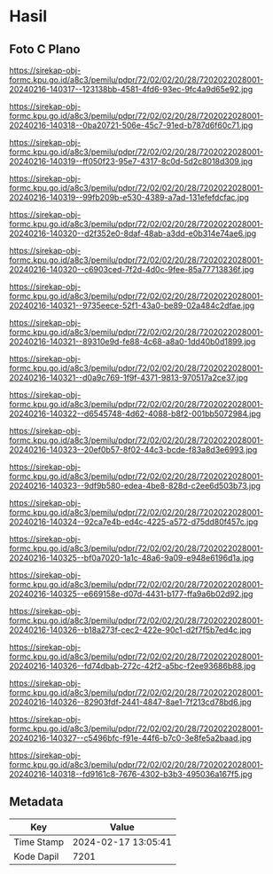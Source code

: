 # Hasil

## Foto C Plano

https://sirekap-obj-formc.kpu.go.id/a8c3/pemilu/pdpr/72/02/02/20/28/7202022028001-20240216-140317--123138bb-4581-4fd6-93ec-9fc4a9d65e92.jpg

https://sirekap-obj-formc.kpu.go.id/a8c3/pemilu/pdpr/72/02/02/20/28/7202022028001-20240216-140318--0ba20721-506e-45c7-91ed-b787d6f60c71.jpg

https://sirekap-obj-formc.kpu.go.id/a8c3/pemilu/pdpr/72/02/02/20/28/7202022028001-20240216-140319--ff050f23-95e7-4317-8c0d-5d2c8018d309.jpg

https://sirekap-obj-formc.kpu.go.id/a8c3/pemilu/pdpr/72/02/02/20/28/7202022028001-20240216-140319--99fb209b-e530-4389-a7ad-131efefdcfac.jpg

https://sirekap-obj-formc.kpu.go.id/a8c3/pemilu/pdpr/72/02/02/20/28/7202022028001-20240216-140320--d2f352e0-8daf-48ab-a3dd-e0b314e74ae6.jpg

https://sirekap-obj-formc.kpu.go.id/a8c3/pemilu/pdpr/72/02/02/20/28/7202022028001-20240216-140320--c6903ced-7f2d-4d0c-9fee-85a77713836f.jpg

https://sirekap-obj-formc.kpu.go.id/a8c3/pemilu/pdpr/72/02/02/20/28/7202022028001-20240216-140321--9735eece-52f1-43a0-be89-02a484c2dfae.jpg

https://sirekap-obj-formc.kpu.go.id/a8c3/pemilu/pdpr/72/02/02/20/28/7202022028001-20240216-140321--89310e9d-fe88-4c68-a8a0-1dd40b0d1899.jpg

https://sirekap-obj-formc.kpu.go.id/a8c3/pemilu/pdpr/72/02/02/20/28/7202022028001-20240216-140321--d0a9c769-1f9f-4371-9813-970517a2ce37.jpg

https://sirekap-obj-formc.kpu.go.id/a8c3/pemilu/pdpr/72/02/02/20/28/7202022028001-20240216-140322--d6545748-4d62-4088-b8f2-001bb5072984.jpg

https://sirekap-obj-formc.kpu.go.id/a8c3/pemilu/pdpr/72/02/02/20/28/7202022028001-20240216-140323--20ef0b57-8f02-44c3-bcde-f83a8d3e6993.jpg

https://sirekap-obj-formc.kpu.go.id/a8c3/pemilu/pdpr/72/02/02/20/28/7202022028001-20240216-140323--9df9b580-edea-4be8-828d-c2ee6d503b73.jpg

https://sirekap-obj-formc.kpu.go.id/a8c3/pemilu/pdpr/72/02/02/20/28/7202022028001-20240216-140324--92ca7e4b-ed4c-4225-a572-d75dd80f457c.jpg

https://sirekap-obj-formc.kpu.go.id/a8c3/pemilu/pdpr/72/02/02/20/28/7202022028001-20240216-140325--bf0a7020-1a1c-48a6-9a09-e948e6196d1a.jpg

https://sirekap-obj-formc.kpu.go.id/a8c3/pemilu/pdpr/72/02/02/20/28/7202022028001-20240216-140325--e669158e-d07d-4431-b177-ffa9a6b02d92.jpg

https://sirekap-obj-formc.kpu.go.id/a8c3/pemilu/pdpr/72/02/02/20/28/7202022028001-20240216-140326--b18a273f-cec2-422e-90c1-d2f7f5b7ed4c.jpg

https://sirekap-obj-formc.kpu.go.id/a8c3/pemilu/pdpr/72/02/02/20/28/7202022028001-20240216-140326--fd74dbab-272c-42f2-a5bc-f2ee93686b88.jpg

https://sirekap-obj-formc.kpu.go.id/a8c3/pemilu/pdpr/72/02/02/20/28/7202022028001-20240216-140326--82903fdf-2441-4847-8ae1-7f213cd78bd6.jpg

https://sirekap-obj-formc.kpu.go.id/a8c3/pemilu/pdpr/72/02/02/20/28/7202022028001-20240216-140327--c5496bfc-f91e-44f6-b7c0-3e8fe5a2baad.jpg

https://sirekap-obj-formc.kpu.go.id/a8c3/pemilu/pdpr/72/02/02/20/28/7202022028001-20240216-140318--fd9161c8-7676-4302-b3b3-495036a167f5.jpg


## Metadata

| Key        | Value               |
| ---------- | ------------------- |
| Time Stamp | 2024-02-17 13:05:41 |
| Kode Dapil | 7201                |



